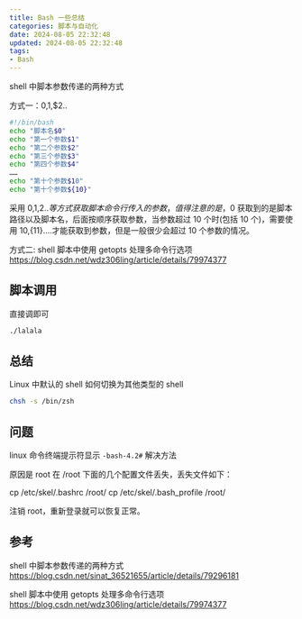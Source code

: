 ```yaml
---
title: Bash 一些总结
categories: 脚本与自动化
date: 2024-08-05 22:32:48
updated: 2024-08-05 22:32:48
tags:
- Bash
---
```


shell 中脚本参数传递的两种方式

方式一：$0,$1,$2..

```sh
#!/bin/bash
echo "脚本名$0"
echo "第一个参数$1"
echo "第二个参数$2"
echo "第三个参数$3"
echo "第四个参数$4"
……
echo "第十个参数$10"
echo "第十个参数${10}"
```

采用 $0,$1,$2..等方式获取脚本命令行传入的参数，值得注意的是，$0 获取到的是脚本路径以及脚本名，后面按顺序获取参数，当参数超过 10 个时(包括 10 个)，需要使用 ${10},${11}....才能获取到参数，但是一般很少会超过 10 个参数的情况。

方式二: shell 脚本中使用 getopts 处理多命令行选项
<https://blog.csdn.net/wdz306ling/article/details/79974377>

## 脚本调用

直接调即可

```sh
./lalala
```

## 总结

Linux 中默认的 shell 如何切换为其他类型的 shell

```sh
chsh -s /bin/zsh
```

## 问题

linux 命令终端提示符显示 `-bash-4.2#` 解决方法

原因是 root 在 /root 下面的几个配置文件丢失，丢失文件如下：

cp /etc/skel/.bashrc /root/
cp /etc/skel/.bash_profile /root/

注销 root，重新登录就可以恢复正常。

## 参考

shell 中脚本参数传递的两种方式
<https://blog.csdn.net/sinat_36521655/article/details/79296181>

shell 脚本中使用 getopts 处理多命令行选项
<https://blog.csdn.net/wdz306ling/article/details/79974377>
